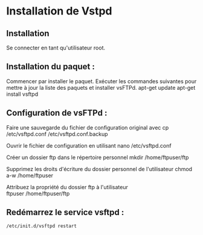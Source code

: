 # Installation de Vstpd 

## Installation 
Se connecter en tant qu'utilisateur root.

## Installation du paquet :
Commencer par installer le paquet. Exécuter les commandes suivantes pour mettre à jour la liste des paquets et installer vsFTPd.
    apt-get update
    apt-get install vsftpd

## Configuration de vsFTPd :
Faire une sauvegarde du fichier de configuration original avec 
    cp /etc/vsftpd.conf /etc/vsftpd.conf.backup 

Ouvrir le fichier de configuration en utilisant 
    nano /etc/vsftpd.conf 

Créer un dossier ftp dans le répertoire personnel
    mkdir /home/ftpuser/ftp

Supprimez les droits d'écriture du dossier personnel de l'utilisateur 
    chmod a-w /home/ftpuser

Attribuez la propriété du dossier ftp à l'utilisateur    
    ftpuser /home/ftpuser/ftp

## Redémarrez le service vsftpd : 
    /etc/init.d/vsftpd restart




